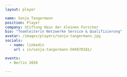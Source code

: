 ```yaml
---
layout: player

name: Sonja Tangermann
position: Player
company: Stiftung Haus der kleinen Forscher
bio: "Teamleiterin Netzwerke Service & Qualifizierung"
avatar: /images/players/sonja-tangermann.jpg
socials:
  - name: linkedin
    url : in/sonja-tangermann-504870181/

events:
  - Berlin 2020

---
```

